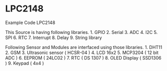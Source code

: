 # LPC2148

Example Code LPC2148

This Source is having following libraries.
	1. GPIO
	2. Serial
	3. ADC
	4. I2C
	5. SPI
	6. RTC
	7. Interrupt
	8. Delay
	9. String library

Following Sensor and Modules are interfaced using those libraries.
	1. DHT11
	2. GSM 
	3. Ultrasonic sensor ( HCSR-04 )
	4. LCD 16x2
	5. MCP3204 ( 12 bit ADC )
	6. EEPROM  ( 24LC02 )
	7. RTC 	   ( DS 1307 )
	8. OLED Display ( SSD1306 )
	9. Keypad ( 4x4 )
 


